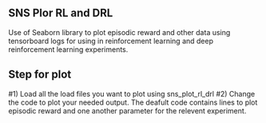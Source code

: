 ## SNS Plor RL and DRL
Use of Seaborn library to plot episodic reward and other data using tensorboard logs for using in reinforcement learning and deep reinforcement learning experiments. 

## Step for plot
#1) 
Load all the load files you want to plot using sns_plot_rl_drl
#2) 
Change the code to plot your needed output. The deafult code contains lines to plot episodic reward and one another parameter for the relevent experiment.
